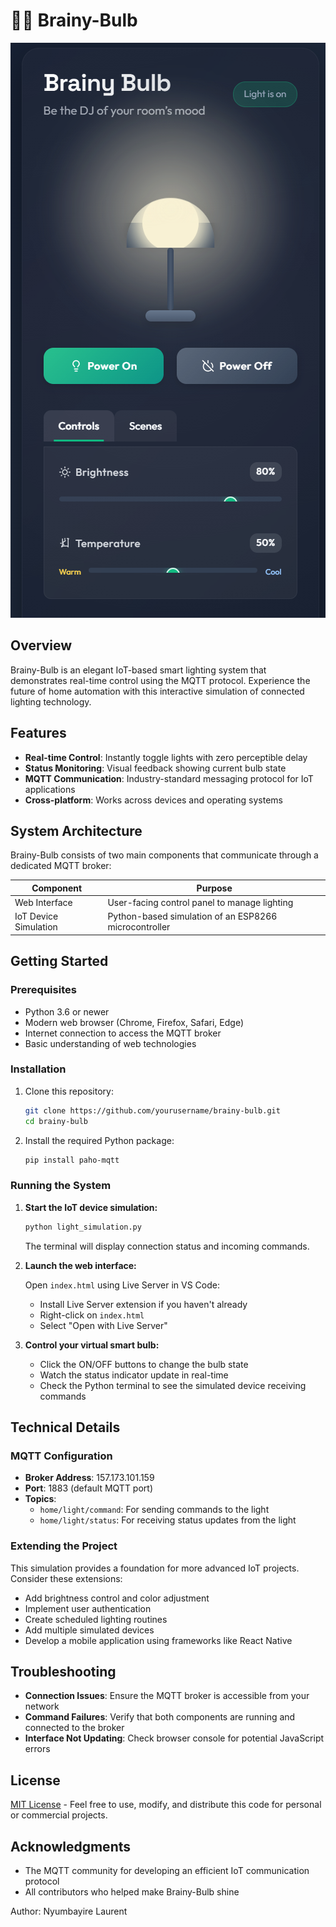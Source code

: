 # 🧠💡 Brainy-Bulb

![Brainy-Bulb Smart Control System](./image.png)

## Overview

Brainy-Bulb is an elegant IoT-based smart lighting system that demonstrates real-time control using the MQTT protocol. Experience the future of home automation with this interactive simulation of connected lighting technology.

## Features

- **Real-time Control**: Instantly toggle lights with zero perceptible delay
- **Status Monitoring**: Visual feedback showing current bulb state
- **MQTT Communication**: Industry-standard messaging protocol for IoT applications
- **Cross-platform**: Works across devices and operating systems

## System Architecture

Brainy-Bulb consists of two main components that communicate through a dedicated MQTT broker:

| Component | Purpose |
|-----------|---------|
| Web Interface | User-facing control panel to manage lighting |
| IoT Device Simulation | Python-based simulation of an ESP8266 microcontroller |

## Getting Started

### Prerequisites

- Python 3.6 or newer
- Modern web browser (Chrome, Firefox, Safari, Edge)
- Internet connection to access the MQTT broker
- Basic understanding of web technologies

### Installation

1. Clone this repository:
   ```bash
   git clone https://github.com/yourusername/brainy-bulb.git
   cd brainy-bulb
   ```

2. Install the required Python package:
   ```bash
   pip install paho-mqtt
   ```

### Running the System

1. **Start the IoT device simulation:**

   ```bash
   python light_simulation.py
   ```
   
   The terminal will display connection status and incoming commands.

2. **Launch the web interface:**

   Open `index.html` using Live Server in VS Code:
   - Install Live Server extension if you haven't already
   - Right-click on `index.html`
   - Select "Open with Live Server"
   
   

3. **Control your virtual smart bulb:**
   - Click the ON/OFF buttons to change the bulb state
   - Watch the status indicator update in real-time
   - Check the Python terminal to see the simulated device receiving commands

## Technical Details

### MQTT Configuration

- **Broker Address**: 157.173.101.159
- **Port**: 1883 (default MQTT port)
- **Topics**:
  - `home/light/command`: For sending commands to the light
  - `home/light/status`: For receiving status updates from the light

### Extending the Project

This simulation provides a foundation for more advanced IoT projects. Consider these extensions:

- Add brightness control and color adjustment
- Implement user authentication
- Create scheduled lighting routines
- Add multiple simulated devices
- Develop a mobile application using frameworks like React Native

## Troubleshooting

- **Connection Issues**: Ensure the MQTT broker is accessible from your network
- **Command Failures**: Verify that both components are running and connected to the broker
- **Interface Not Updating**: Check browser console for potential JavaScript errors

## License

[MIT License](LICENSE) - Feel free to use, modify, and distribute this code for personal or commercial projects.

## Acknowledgments

- The MQTT community for developing an efficient IoT communication protocol
- All contributors who helped make Brainy-Bulb shine

Author: Nyumbayire Laurent
